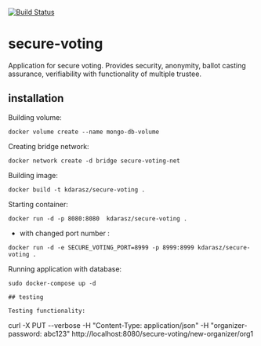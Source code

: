 [![Build Status](https://travis-ci.org/daraszkrzysztof/secure-voting.svg?branch=master)](https://travis-ci.org/daraszkrzysztof/secure-voting.svg?branch=master)

# secure-voting
Application for secure voting. Provides security, anonymity, ballot casting assurance, verifiability with functionality of multiple trustee.

## installation

Building volume:
```
docker volume create --name mongo-db-volume
```

Creating bridge network:
```
docker network create -d bridge secure-voting-net
```

Building image:
```
docker build -t kdarasz/secure-voting .
```

Starting container:
```
docker run -d -p 8080:8080  kdarasz/secure-voting .
```
- with changed port number :
```
docker run -d -e SECURE_VOTING_PORT=8999 -p 8999:8999 kdarasz/secure-voting .
```

Running application with database:
```
sudo docker-compose up -d

## testing

Testing functionality:
```
curl -X PUT --verbose -H "Content-Type: application/json" -H "organizer-password: abc123" http://localhost:8080/secure-voting/new-organizer/org1
```